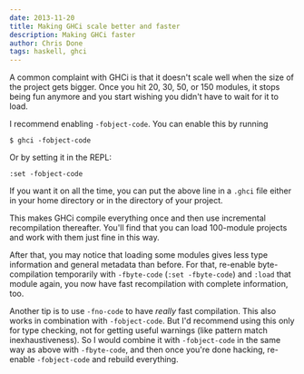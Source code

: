 ```yaml
---
date: 2013-11-20
title: Making GHCi scale better and faster
description: Making GHCi faster
author: Chris Done
tags: haskell, ghci
---
```


A common complaint with GHCi is that it doesn't scale well when the
size of the project gets bigger. Once you hit 20, 30, 50, or 150
modules, it stops being fun anymore and you start wishing you didn't
have to wait for it to load.

I recommend enabling `-fobject-code`. You can enable this by running

    $ ghci -fobject-code

Or by setting it in the REPL:

    :set -fobject-code

If you want it on all the time, you can put the above line in a
`.ghci` file either in your home directory or in the directory of your
project.

This makes GHCi compile everything once and then use incremental
recompilation thereafter. You'll find that you can load 100-module
projects and work with them just fine in this way.

After that, you may notice that loading some modules gives less type
information and general metadata than before. For that, re-enable
byte-compilation temporarily with `-fbyte-code` (`:set -fbyte-code`)
and `:load` that module again, you now have fast recompilation with
complete information, too.

Another tip is to use `-fno-code` to have _really_ fast
compilation. This also works in combination with `-fobject-code`. But
I'd recommend using this only for type checking, not for getting
useful warnings (like pattern match inexhaustiveness). So I would
combine it with `-fobject-code` in the same way as above with
`-fbyte-code`, and then once you're done hacking, re-enable
`-fobject-code` and rebuild everything.
